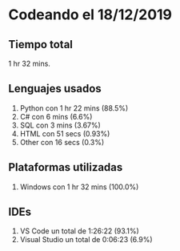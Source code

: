# Codeando el 18/12/2019

## Tiempo total
1 hr 32 mins.

## Lenguajes usados
1. Python con 1 hr 22 mins (88.5%)
1. C# con 6 mins (6.6%)
1. SQL con 3 mins (3.67%)
1. HTML con 51 secs (0.93%)
1. Other con 16 secs (0.3%)

## Plataformas utilizadas
1. Windows con 1 hr 32 mins (100.0%)

## IDEs
1. VS Code un total de 1:26:22 (93.1%)
1. Visual Studio un total de 0:06:23 (6.9%)
